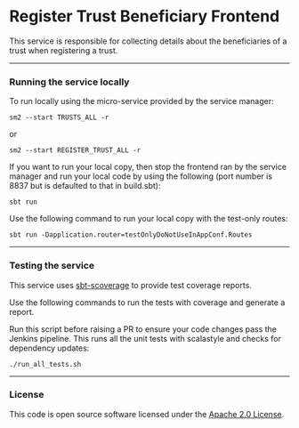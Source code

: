 
# Register Trust Beneficiary Frontend

This service is responsible for collecting details about the beneficiaries of a trust when registering a trust.

---

### Running the service locally

To run locally using the micro-service provided by the service manager:

```
sm2 --start TRUSTS_ALL -r
```

or

```
sm2 --start REGISTER_TRUST_ALL -r
```

If you want to run your local copy, then stop the frontend ran by the service manager and run your local code by using the following (port number is 8837 but is defaulted to that in build.sbt):

```
sbt run
```

Use the following command to run your local copy with the test-only routes:

```
sbt run -Dapplication.router=testOnlyDoNotUseInAppConf.Routes
```

---

### Testing the service

This service uses [sbt-scoverage](https://github.com/scoverage/sbt-scoverage) to
provide test coverage reports.

Use the following commands to run the tests with coverage and generate a report.

Run this script before raising a PR to ensure your code changes pass the Jenkins pipeline. This runs all the unit tests with scalastyle and checks for dependency updates:

```
./run_all_tests.sh
```

---

### License

This code is open source software licensed under the [Apache 2.0 License]("http://www.apache.org/licenses/LICENSE-2.0.html").
